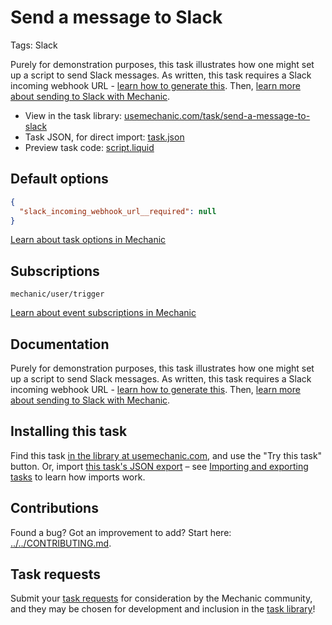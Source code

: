 # Send a message to Slack

Tags: Slack

Purely for demonstration purposes, this task illustrates how one might set up a script to send Slack messages. As written, this task requires a Slack incoming webhook URL - [learn how to generate this](https://api.slack.com/incoming-webhooks#getting-started). Then, [learn more about sending to Slack with Mechanic](https://help.usemechanic.com/en/articles/3297438-can-i-send-messages-to-slack).

* View in the task library: [usemechanic.com/task/send-a-message-to-slack](https://usemechanic.com/task/send-a-message-to-slack)
* Task JSON, for direct import: [task.json](../../tasks/send-a-message-to-slack.json)
* Preview task code: [script.liquid](./script.liquid)

## Default options

```json
{
  "slack_incoming_webhook_url__required": null
}
```

[Learn about task options in Mechanic](https://docs.usemechanic.com/article/471-task-options)

## Subscriptions

```liquid
mechanic/user/trigger
```

[Learn about event subscriptions in Mechanic](https://docs.usemechanic.com/article/408-subscriptions)

## Documentation

Purely for demonstration purposes, this task illustrates how one might set up a script to send Slack messages. As written, this task requires a Slack incoming webhook URL - [learn how to generate this](https://api.slack.com/incoming-webhooks#getting-started). Then, [learn more about sending to Slack with Mechanic](https://help.usemechanic.com/en/articles/3297438-can-i-send-messages-to-slack).

## Installing this task

Find this task [in the library at usemechanic.com](https://usemechanic.com/task/send-a-message-to-slack), and use the "Try this task" button. Or, import [this task's JSON export](../../tasks/send-a-message-to-slack.json) – see [Importing and exporting tasks](https://docs.usemechanic.com/article/505-importing-and-exporting-tasks) to learn how imports work.

## Contributions

Found a bug? Got an improvement to add? Start here: [../../CONTRIBUTING.md](../../CONTRIBUTING.md).

## Task requests

Submit your [task requests](https://mechanic.canny.io/task-requests) for consideration by the Mechanic community, and they may be chosen for development and inclusion in the [task library](https://tasks.mechanic.dev/)!
